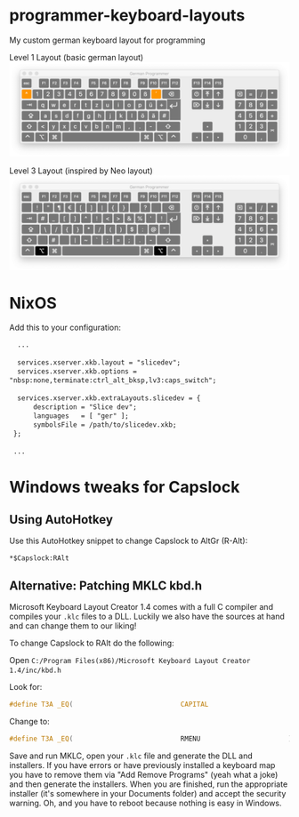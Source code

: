 # programmer-keyboard-layouts
My custom german keyboard layout for programming

Level 1 Layout (basic german layout)
![Level 1 Layout (basic german layout)](images/Keyboard-Level1.png)

Level 3 Layout (inspired by Neo layout)
![Level 3 Layout (inspired by Neo layout)](images/Keyboard-Level3.png)

# NixOS

Add this to your configuration: 

```
  ...

  services.xserver.xkb.layout = "slicedev";                                                                                            
  services.xserver.xkb.options = "nbsp:none,terminate:ctrl_alt_bksp,lv3:caps_switch";                                                  
  
  services.xserver.xkb.extraLayouts.slicedev = {                                                                                       
      description = "Slice dev";                                                                                                       
      languages   = [ "ger" ];                                                                                                         
      symbolsFile = /path/to/slicedev.xkb;                                                      
 };

 ...

```

# Windows tweaks for Capslock

## Using AutoHotkey
Use this AutoHotkey snippet to change Capslock to AltGr (R-Alt):

```
*$Capslock:RAlt 
```

## Alternative: Patching MKLC kbd.h

Microsoft Keyboard Layout Creator 1.4 comes with a full C compiler and compiles your `.klc` files to a DLL. Luckily we also have the sources at hand and can change them to our
liking!

To change Capslock to RAlt do the following:

Open `C:/Program Files(x86)/Microsoft Keyboard Layout Creator 1.4/inc/kbd.h`

Look for:

```C
#define T3A _EQ(                           CAPITAL                      )
```

Change to:
```C
#define T3A _EQ(                           RMENU                      )
```

Save and run MKLC, open your `.klc` file and generate the DLL and installers. If you
have errors or have previously installed a keyboard map you have to remove them via 
"Add Remove Programs" (yeah what a joke) and then generate the installers. When you are
finished, run the appropriate installer (it's somewhere in your Documents folder) and accept the security warning. Oh, and you have to reboot because nothing is easy in Windows.
